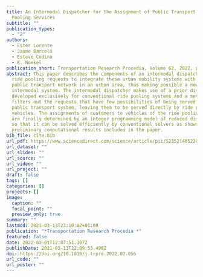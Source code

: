 ```yaml
---
title: An Intermodal Dispatcher for the Assignment of Public Transport and Ride
  Pooling Services
subtitle: ""
publication_types:
  - "2"
authors:
  - Ester Lorente
  - Jaume Barceló
  - Esteve Codina
  - K. Noekel
publication_short: Transportation Research Procedia, Volume 62, 2022, pages 450-458
abstract: This paper describes the components of an intermodal dispatcher of
  ride pooling requests to integrate these urban mobility systems with the
  public transport network in an urban area, thus making possible a new
  intermodal system. The intermodal dispatcher makes use of a prior dispatcher,
  developed exclusively for conventional ride pooling systems and a method that
  filters out the requests that have few possibilities of being served using the
  public transport system, leaving them to be served directly by ride pooling
  vehicles. The assignments of customers to vehicles of the ride pooling system
  are finally determined by an integer programming model of reduced dimensions,
  so that it can be solved efficiently by conventional solvers as shown in the
  preliminary computational results included in the paper.
bib_file: cite.bib
url_pdf: https://www.sciencedirect.com/science/article/pii/S2352146522001831
url_dataset: ""
url_slides: ""
url_source: ""
url_video: ""
url_project: ""
draft: false
tags: []
categories: []
projects: []
image:
  caption: ""
  focal_point: ""
  preview_only: true
summary: ""
lastmod: 2021-03-13T23:10:02+01:00
publication: "*Transportation Research Procedia *"
featured: false
date: 2022-03-01T12:07:51.107Z
publishDate: 2021-03-13T22:09:53.496Z
doi: https://doi.org/10.1016/j.trpro.2022.02.056
url_code: ""
url_poster: ""
---
```

